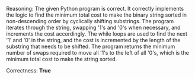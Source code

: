 Reasoning: The given Python program is correct. It correctly implements the logic to find the minimum total cost to make the binary string sorted in non-descending order by cyclically shifting substrings. The program iterates through the string, swapping '1's and '0's when necessary, and increments the cost accordingly. The while loops are used to find the next '1' and '0' in the string, and the cost is incremented by the length of the substring that needs to be shifted. The program returns the minimum number of swaps required to move all '1's to the left of all '0's, which is the minimum total cost to make the string sorted.

Correctness: **True**